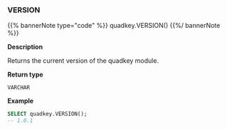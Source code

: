 ### VERSION

{{% bannerNote type="code" %}}
quadkey.VERSION()
{{%/ bannerNote %}}

**Description**

Returns the current version of the quadkey module.

**Return type**

`VARCHAR`

**Example**

```sql
SELECT quadkey.VERSION();
-- 1.0.1
```
